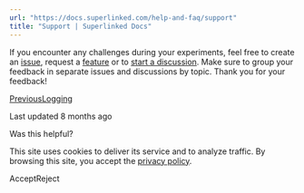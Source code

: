 ```yaml
---
url: "https://docs.superlinked.com/help-and-faq/support"
title: "Support | Superlinked Docs"
---
```


If you encounter any challenges during your experiments, feel free to create an [issue](https://github.com/superlinked/superlinked/issues/new?assignees=kembala&labels=bug&projects=&template=bug_report.md&title=), request a [feature](https://github.com/superlinked/superlinked/issues/new?assignees=kembala&labels=enhancement&projects=&template=feature_request.md&title=) or to [start a discussion](https://github.com/superlinked/superlinked/discussions/new/choose). Make sure to group your feedback in separate issues and discussions by topic. Thank you for your feedback!

[PreviousLogging](https://docs.superlinked.com/help-and-faq/logging)

Last updated 8 months ago

Was this helpful?

This site uses cookies to deliver its service and to analyze traffic. By browsing this site, you accept the [privacy policy](https://superlinked.com/policies/privacy-policy).

AcceptReject